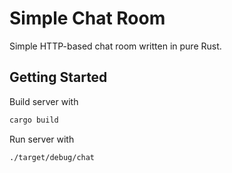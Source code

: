 # Simple Chat Room

Simple HTTP-based chat room written in pure Rust.

## Getting Started

Build server with

```bash
cargo build
```

Run server with

```bash
./target/debug/chat
```
